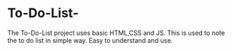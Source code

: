 # To-Do-List-
The To-Do-List project uses basic HTML,CSS and JS.
This is used to note the to do list in simple way.
Easy to understand and use.

